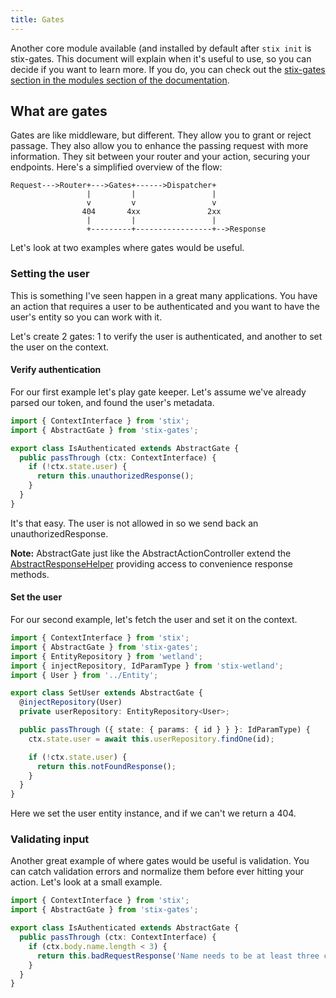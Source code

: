 ```yaml
---
title: Gates
---
```


Another core module available (and installed by default after `stix init` is stix-gates. This document will explain when it's useful to use, so you can decide if you want to learn more. If you do, you can check out the [stix-gates section in the modules section of the documentation](../modules/stix-gates/gates-about).

## What are gates

Gates are like middleware, but different. They allow you to grant or reject passage. They also allow you to enhance the passing request with more information. They sit between your router and your action, securing your endpoints. Here's a simplified overview of the flow:

```
Request--->Router+--->Gates+------>Dispatcher+
                 |         |                 |
                 v         v                 v
                404       4xx               2xx
                 |         |                 |
                 +---------+-----------------+-->Response
```

Let's look at two examples where gates would be useful.

### Setting the user

This is something I've seen happen in a great many applications. You have an action that requires a user to be authenticated and you want to have the user's entity so you can work with it.

Let's create 2 gates: 1 to verify the user is authenticated, and another to set the user on the context.

#### Verify authentication

For our first example let's play gate keeper. Let's assume we've already parsed our token, and found the user's metadata.

```ts
import { ContextInterface } from 'stix';
import { AbstractGate } from 'stix-gates';

export class IsAuthenticated extends AbstractGate {
  public passThrough (ctx: ContextInterface) {
    if (!ctx.state.user) {
      return this.unauthorizedResponse();
    }
  }
}
```

It's that easy. The user is not allowed in so we send back an unauthorizedResponse.

**Note:** AbstractGate just like the AbstractActionController extend the [AbstractResponseHelper](../api/classes/abstractresponsehelper) providing access to convenience response methods.

#### Set the user

For our second example, let's fetch the user and set it on the context.

```ts
import { ContextInterface } from 'stix';
import { AbstractGate } from 'stix-gates';
import { EntityRepository } from 'wetland';
import { injectRepository, IdParamType } from 'stix-wetland';
import { User } from '../Entity';

export class SetUser extends AbstractGate {
  @injectRepository(User)
  private userRepository: EntityRepository<User>;

  public passThrough ({ state: { params: { id } } }: IdParamType) {
    ctx.state.user = await this.userRepository.findOne(id);

    if (!ctx.state.user) {
      return this.notFoundResponse();
    }
  }
}
```

Here we set the user entity instance, and if we can't we return a 404.

### Validating input

Another great example of where gates would be useful is validation. You can catch validation errors and normalize them before ever hitting your action. Let's look at a small example.

```ts
import { ContextInterface } from 'stix';
import { AbstractGate } from 'stix-gates';

export class IsAuthenticated extends AbstractGate {
  public passThrough (ctx: ContextInterface) {
    if (ctx.body.name.length < 3) {
      return this.badRequestResponse('Name needs to be at least three characters');
    }
  }
}
```
